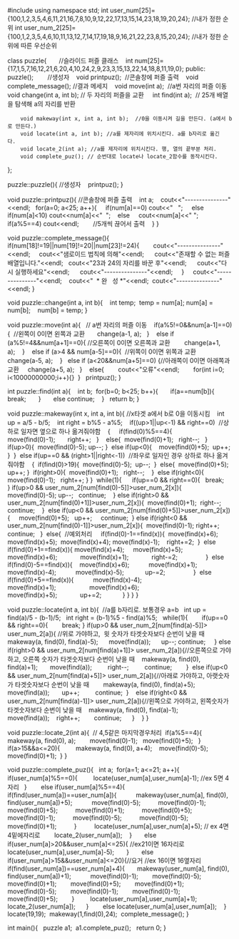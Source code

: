 #include <iostream>
using namespace std;
int user_num[25]={100,1,2,3,5,4,6,11,21,16,7,8,10,9,12,22,17,13,15,14,23,18,19,20,24}; //내가 정한 순위
int user_num_2[25]={100,1,2,3,5,4,6,10,11,13,12,7,14,17,19,18,9,16,21,22,23,8,15,20,24}; //내가 정한 순위에 따른 우선순위

class puzzle{       //슬라이드 퍼즐 클래스    
		int num[25]={17,1,5,7,16,12,21,6,20,4,10,24,2,9,23,3,15,13,22,14,18,8,11,19,0};
		public:		
		puzzle();        //생성자    
		void printpuz();  //콘솔창에 퍼즐 출력    
		void complete_message(); //결과 메세지    
		void move(int a);  //a번 자리의 퍼즐 이동    
		void change(int a, int b); // 두 자리의 퍼즐을 교환
    int find(int a);  // 25개 배열을 탐색해 a의 자리를 반환  
		
		void makeway(int x, int a, int b);  //0을 이동시켜 길을 만든다. (a에서 b로 만든다.)    
		void locate(int a, int b); //a를 제자리에 위치시킨다. a를 b자리로 옮긴다.    
		void locate_2(int a); //a를 제자리에 위치시킨다. 행, 열의 끝부분 처리.    
		void complete_puz(); // 순번대로 locate나 locate_2함수를 동작시킨다.
};

puzzle::puzzle(){ //생성자   
		printpuz();
}

void puzzle::printpuz(){ //콘솔창에 퍼즐 출력    
		int a;   
		cout<<"---------------"<<endl;  
		for(a=0; a<25; a++){    
				if(num[a]==0) cout<<"   ";    
				else if(num[a]<10) cout<<num[a]<<"  ";   
				else     cout<<num[a]<<" ";    
				if(a%5==4) cout<<endl;        //5개씩 끊어서 출력    
		}
}

void puzzle::complete_message(){    
		if(num[18]!=19||num[19]!=20||num[23]!=24){       
				cout<<"---------------"<<endl;    
				cout<<"샘로이드 법칙에 의해"<<endl;     
				cout<<"존재할 수 없는 퍼즐 배열입니다."<<endl;  
				cout<<"23과 24의 자리를 바꾼 후"<<endl;     
				cout<<"다시 실행하세요"<<endl;     
				cout<<"---------------"<<endl;
    }
    cout<<"---------------"<<endl;    
		cout<<"  * 완   성 *"<<endl; 
		cout<<"---------------"<<endl;
}

void puzzle::change(int a, int b){    
		int temp; 
		temp = num[a];
		num[a] = num[b];   
		num[b] = temp;
}

void puzzle::move(int a){   // a번 자리의 퍼즐 이동   
		if(a%5!=0&&num[a-1]==0){  //왼쪽이 0이면 왼쪽과 교환      
				change(a-1, a);  
		}   
		else if (a%5!=4&&num[a+1]==0){ //오른쪽이 0이면 오른쪽과 교환        
				change(a+1, a);   
		}   
		else if (a>4 && num[a-5]==0){  //위쪽이 0이면 위쪽과 교환   
				change(a-5, a);   
		}  
		else if (a<20&&num[a+5]==0) {//아래쪽이 0이면 아래쪽과 교환    
				change(a+5, a);  
		}    
		else{       
				cout<<"오류"<<endl;       
				for(int i=0; i<10000000000;i++){} 
		}  
		printpuz();
}

int puzzle::find(int a){   
		int b; 
		for(b=0; b<25; b++){      
				if(a==num[b]){       
						break;      
				}      
				else continue;   
		}  
		return b;
}

void puzzle::makeway(int x, int a, int b){ //x타겟 a에서 b로 0을 이동시킴    
		int up = a/5 - b/5;    
		int right = b%5 - a%5;    
		if((up>1||up<-1) && right==0)  //상하로 일자면 옆으로 하나 옮겨줘야함   
		{    
				if(find(0)%5==4){       
						move(find(0)-1);      
						right++;  
				}   
				else{ 
						move(find(0)+1);  
						right--;  
				}   
				if(up>0){ 
						move(find(0)-5);
						up--;
				} 
				else if(up<0){   
						move(find(0)+5); 
						up++;
				} 
		} 
		else if(up==0 && (right>1||right<-1))  //좌우로 일자인 경우 상하로 하나 옮겨줘야함    
		{ 
				if(find(0)>19){ 
						move(find(0)-5); 
						up--; 
				} 
				else{ 
						move(find(0)+5);  
						up++;
				} 
				if(right>0){ 
						move(find(0)+1);  
						right--;   
				} 
				else if(right<0){
						move(find(0)-1);  
						right++;
				}
		} 
		while(1){     
				if(up==0 && right==0){  
						break;   
				}
				if(up>0 && user_num_2[num[find(0)-5]]>user_num_2[x]){      
						move(find(0)-5);
						up--;  
						continue;   
				}
				else if(right>0 && user_num_2[num[find(0)+1]]>user_num_2[x]){ 
						move(find(0)+1); 
						right--;    
						continue;   
				} 
				else if(up<0 && user_num_2[num[find(0)+5]]>user_num_2[x]){    
						move(find(0)+5);  
						up++;    
						continue; 
				}
				else if(right<0 && user_num_2[num[find(0)-1]]>user_num_2[x]){ 
						move(find(0)-1);
						right++;   
						continue;  
				} 
				else{  //예외처리    
						if(find(0)-1==find(x)){ 
								move(find(x)+6);
								move(find(x)+5); 
								move(find(x)+4);
								move(find(x)-1);   
								right+=2; 
						} 
						else if(find(0)+1==find(x)){
								move(find(x)+4);    
								move(find(x)+5);    
								move(find(x)+6);            
								move(find(x)+1);            
								right-=2;               
						} 
						else if(find(0)-5==find(x)){   
								move(find(x)+6);          
								move(find(x)+1);           
								move(find(x)-4);          
								move(find(x)-5);           
								up-=2;                
						} 
						else if(find(0)+5==find(x)){          
								move(find(x)-4);                  
								move(find(x)+1);                  
								move(find(x)+6);                  
								move(find(x)+5);            
								up+=2;           
						}
				}
		}
}

void puzzle::locate(int a, int b){  //a를 b자리로. 보통경우 a=b  
		int up = find(a)/5 - (b-1)/5;  
		int right = (b-1)%5 - find(a)%5;  
		while(1){        
				if(up==0 && right==0){       
						break;
				}
				if(up>0 && user_num_2[num[find(a)-5]]> user_num_2[a]){ //위로 가야하고,  윗 숫자가 타겟숫자보다 순번이 낮을 때     
						makeway(a, find(0), find(a)-5);     
						move(find(a));     
						up--;
						continue;    
				}
				else if(right>0 && user_num_2[num[find(a)+1]]> user_num_2[a]){//오른쪽으로 가야하고, 오른쪽 숫자가 타겟숫자보다 순번이 낮을 때   
						makeway(a, find(0), find(a)+1);      
						move(find(a));        
						right--;        
						continue;        
				} 
				else if(up<0 && user_num_2[num[find(a)+5]]> user_num_2[a]){//아래로 가야하고, 아랫숫자가 타겟숫자보다 순번이 낮을 때       
						makeway(a, find(0), find(a)+5);    
						move(find(a));      
						up++;        
						continue; 
				}   
				else if(right<0 && user_num_2[num[find(a)-1]]> user_num_2[a]){//왼쪽으로 가야하고, 왼쪽숫자가 타겟숫자보다 순번이 낮을 때   
						makeway(a, find(0), find(a)-1);      
						move(find(a));   
						right++;       
						continue;     
				}   
		}
}

void puzzle::locate_2(int a){  // 4,5같은 마지막경우처리 
		if(a%5==4){    
				makeway(a, find(0), a);       
				move(find(0)-1);  
				move(find(0)+5);  
		}   
		if(a>15&&a<=20){
        makeway(a, find(0), a+4);   
				move(find(0)-5);    
				move(find(0)+1); 
		}
}

void puzzle::complete_puz(){  
		int a; 
		for(a=1; a<=21; a++){    
				if(user_num[a]%5==0){        
						locate(user_num[a],user_num[a]-1); //ex 5면 4자리  
				}       
				else if(user_num[a]%5==4){      
						if(find(user_num[a])==user_num[a]){          
								makeway(user_num[a], find(0), find(user_num[a])+5);          
								move(find(0)-5);         
								move(find(0)-1);         
								move(find(0)+5);         
								move(find(0)+1);         
								move(find(0)+5);         
								move(find(0)-1);         
								move(find(0)-5);         
								move(find(0)-5);         
								move(find(0)+1);         
						}         
						locate(user_num[a],user_num[a]+5); // ex 4면 4밑에자리로       
						locate_2(user_num[a]);   
				}      
				else if(user_num[a]>20&&user_num[a]<=25){ //ex21이면 16자리로    
						locate(user_num[a],user_num[a]-5);      
				}      
				else if(user_num[a]>15&&user_num[a]<=20){//요거 //ex 16이면 16옆자리
            if(find(user_num[a])==user_num[a]+4){      
								makeway(user_num[a], find(0), find(user_num[a])+1);          
								move(find(0)-1);       
								move(find(0)-5);       
								move(find(0)+1);       
								move(find(0)+5);       
								move(find(0)+1);       
								move(find(0)-5);       
								move(find(0)-1);       
								move(find(0)-1);       
								move(find(0)+5);       
						}        
						locate(user_num[a],user_num[a]+1);        
						locate_2(user_num[a]);     
				}       
				else locate(user_num[a],user_num[a]);   
		}  
		locate(19,19); 
		makeway(1,find(0),24); 
		complete_message();
}

int main(){  
		puzzle a1; 
		a1.complete_puz();  
		return 0;
}

